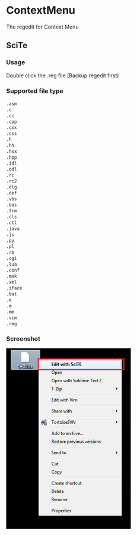 ContextMenu
===========

The regedit for Context Menu

## SciTe

### Usage
Double click the .reg file (Backup regedit first)

### Supported file type
<pre><code>.asm
.c
.cc
.cpp
.cxx
.css
.h
.hh
.hxx
.hpp
.idl
.odl
.rc
.rc2
.dlg
.def
.vbs
.bas
.frm
.cls
.ctl
.java
.js
.py
.pl
.rb
.cgi
.lua
.conf
.mak
.xml
.iface
.bat
.e
.m
.mm
.vim
.reg
</code></pre>

### Screenshot
![ContaxtMenuForWindows](https://github.com/woainvzu/SciTE_AddContextMenu_Marslo/blob/master/Screenshot.png?raw=true)
